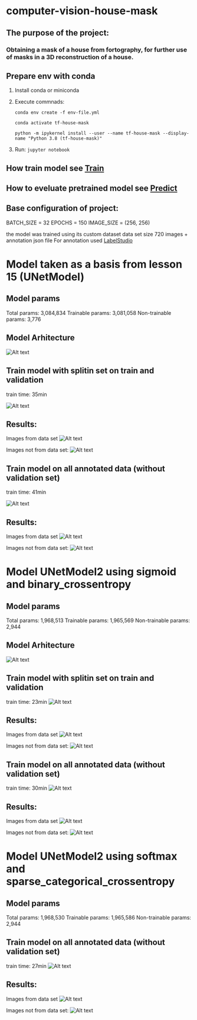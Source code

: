 # computer-vision-house-mask

## The purpose of the project: 
### Obtaining a mask of a house from fortography, for further use of masks in a 3D reconstruction of a house.

## Prepare env with conda
1. Install conda or miniconda
2. Execute commnads:

    `conda env create -f env-file.yml`

    `conda activate tf-house-mask`
    
    `python -m ipykernel install --user --name tf-house-mask --display-name "Python 3.8 (tf-house-mask)" `

3. Run: `jupyter notebook`

## How train model see [Train](train.ipynb)

## How to eveluate pretrained model see [Predict](predict.ipynb)

## Base configuration of project:
BATCH_SIZE = 32
EPOCHS = 150
IMAGE_SIZE = (256, 256)

the model was trained using its custom dataset
data set size 720 images + annotation json file
For annotation used [LabelStudio](https://labelstud.io)

# Model taken as a basis from lesson 15 (UNetModel)
## Model params
Total params: 3,084,834
Trainable params: 3,081,058
Non-trainable params: 3,776

## Model Arhitecture
![Alt text](info/unet_base.png)

## Train model with splitin set on train and validation 
train time: 35min

![Alt text](info/unet_base_grafik_val.png)

## Results:
Images from data set
![Alt text](info/unet_base_result_val.png)

Images not from data set:
![Alt text](info/unet_base_result_test_val.png)

## Train model on all annotated data (without validation set)
train time: 41min

![Alt text](info/unet_base_ngrafik_val.png)

## Results:
Images from data set
![Alt text](info/unet_base_result_nval.png)

Images not from data set:
![Alt text](info/unet_base_result_test_nval.png)


# Model UNetModel2 using sigmoid and binary_crossentropy
## Model params
Total params: 1,968,513
Trainable params: 1,965,569
Non-trainable params: 2,944

## Model Arhitecture
![Alt text](info/unet2_model.png)

## Train model with splitin set on train and validation 
train time: 23min
![Alt text](info/unet2_model_grafik_val.png)

## Results:
Images from data set
![Alt text](info/unet2_model_result_val.png)

Images not from data set:
![Alt text](info/unet2_model_result_test_val.png)

## Train model on all annotated data (without validation set)
train time: 30min
![Alt text](info/unet2_model_grafik_nval.png)

## Results:
Images from data set
![Alt text](info/unet2_model_result_nval.png)

Images not from data set:
![Alt text](info/unet2_model_result_test_nval.png)


# Model UNetModel2 using softmax and sparse_categorical_crossentropy
## Model params
Total params: 1,968,530
Trainable params: 1,965,586
Non-trainable params: 2,944

## Train model on all annotated data (without validation set)
train time: 27min
![Alt text](info/unet2_model_grafik_nval_softmax.png)

## Results:
Images from data set
![Alt text](info/unet2_model_grafik_nval_softmax.png)

Images not from data set:
![Alt text](info/unet2_model_result_test_nval_softmax.png)